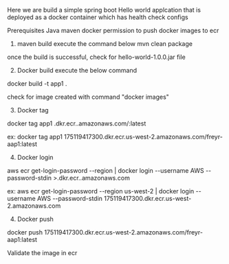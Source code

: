 Here we are build a simple spring boot Hello world applcation that is deployed as a docker container which has health check configs

Prerequisites
Java 
maven
docker
permission to push docker images to ecr

1. maven build execute the command below
mvn clean package

once the build is successful, check for hello-world-1.0.0.jar file

2. Docker build execute the below command

docker build -t app1 .

check for image created with command "docker images"

3. Docker tag

docker tag app1 <aws account id>.dkr.ecr.<Region>.amazonaws.com/<ecr repo name>:latest

ex: docker tag app1 175119417300.dkr.ecr.us-west-2.amazonaws.com/freyr-aap1:latest

4. Docker login 

aws ecr get-login-password --region <Region> | docker login --username AWS --password-stdin <aws account id>>.dkr.ecr.<Region>.amazonaws.com

ex: aws ecr get-login-password --region us-west-2 | docker login --username AWS --password-stdin 175119417300.dkr.ecr.us-west-2.amazonaws.com

4. Docker push 

docker push 175119417300.dkr.ecr.us-west-2.amazonaws.com/freyr-aap1:latest

Validate the image in ecr
